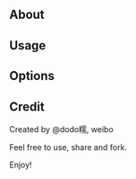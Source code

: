 ## About

## Usage

## Options

## Credit
Created by @dodo糯, weibo

Feel free to use, share and fork.

Enjoy!
